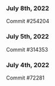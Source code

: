 ### July 8th, 2022

Commit #254204

### July 5th, 2022

Commit #314353


### July 4th, 2022

Commit #72281
